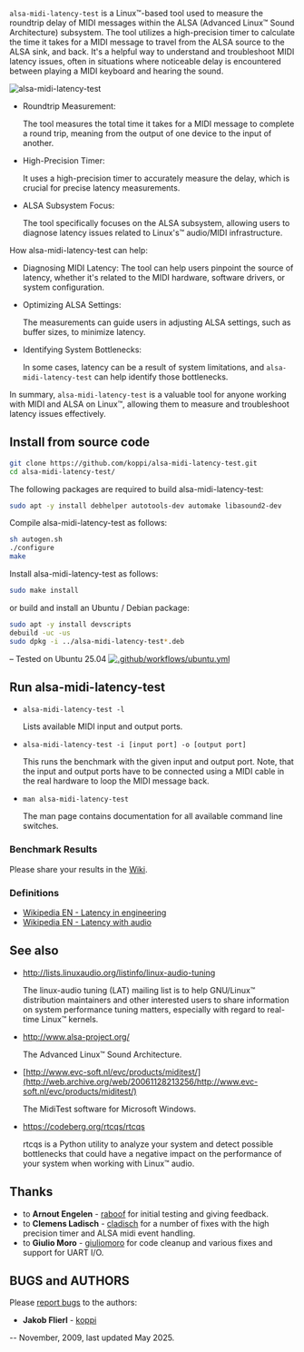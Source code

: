 ``alsa-midi-latency-test`` is a Linux™-based tool used to measure the roundtrip delay of MIDI messages within the ALSA (Advanced Linux™ Sound Architecture) subsystem. The tool utilizes a high-precision timer to calculate the time it takes for a MIDI message to travel from the ALSA source to the ALSA sink, and back. It's a helpful way to understand and troubleshoot MIDI latency issues, often in situations where noticeable delay is encountered between playing a MIDI keyboard and hearing the sound. 

![alsa-midi-latency-test](https://raw.github.com/koppi/alsa-midi-latency-test/master/alsa-midi-latency-test.gif "alsa midi latency test")

* Roundtrip Measurement:

  The tool measures the total time it takes for a MIDI message to complete a round trip, meaning from the output of one device to the input of another.

* High-Precision Timer:

  It uses a high-precision timer to accurately measure the delay, which is crucial for precise latency measurements. 

* ALSA Subsystem Focus:
  
  The tool specifically focuses on the ALSA subsystem, allowing users to diagnose latency issues related to Linux's™ audio/MIDI infrastructure.

How alsa-midi-latency-test can help:

* Diagnosing MIDI Latency:
The tool can help users pinpoint the source of latency, whether it's related to the MIDI hardware, software drivers, or system configuration. 

* Optimizing ALSA Settings:

  The measurements can guide users in adjusting ALSA settings, such as buffer sizes, to minimize latency.

* Identifying System Bottlenecks:

  In some cases, latency can be a result of system limitations, and ``alsa-midi-latency-test`` can help identify those bottlenecks.

In summary, ``alsa-midi-latency-test`` is a valuable tool for anyone working with MIDI and ALSA on Linux™, allowing them to measure and troubleshoot latency issues effectively. 


## Install from source code
```bash
git clone https://github.com/koppi/alsa-midi-latency-test.git
cd alsa-midi-latency-test/
```
The following packages are required to build alsa-midi-latency-test:
```bash
sudo apt -y install debhelper autotools-dev automake libasound2-dev
```
Compile alsa-midi-latency-test as follows:
```bash
sh autogen.sh
./configure
make
```
Install alsa-midi-latency-test as follows:
```bash
sudo make install
```
or build and install an Ubuntu / Debian package:
```bash
sudo apt -y install devscripts
debuild -uc -us
sudo dpkg -i ../alsa-midi-latency-test*.deb
```

– Tested on Ubuntu 25.04 [![.github/workflows/ubuntu.yml](https://github.com/koppi/alsa-midi-latency-test/actions/workflows/ubuntu.yml/badge.svg)](https://github.com/koppi/alsa-midi-latency-test/actions/workflows/ubuntu.yml)

## Run alsa-midi-latency-test
 * ``` alsa-midi-latency-test -l ```

   Lists available MIDI input and output ports.

 * ``` alsa-midi-latency-test -i [input port] -o [output port] ```

   This runs the benchmark with the given input and output port. Note, that the
   input and output ports have to be connected using a MIDI cable in the real
   hardware to loop the MIDI message back.

 * ``` man alsa-midi-latency-test ```

   The man page contains documentation for all available command line switches.

### Benchmark Results

   Please share your results in the [Wiki](../../wiki/).

### Definitions

 * [Wikipedia EN - Latency in engineering](http://tinyurl.com/wikipedia-latency-engineering)
 * [Wikipedia EN - Latency with audio](http://tinyurl.com/wikipedia-latency-audio)

## See also

 * http://lists.linuxaudio.org/listinfo/linux-audio-tuning

   The linux-audio tuning (LAT) mailing list is to help GNU/Linux™ distribution
   maintainers  and  other interested users to share information on system
   performance tuning matters, especially with regard to real-time Linux™
   kernels.

 * http://www.alsa-project.org/

   The Advanced Linux™ Sound Architecture.

 * [http://www.evc-soft.nl/evc/products/miditest/](http://web.archive.org/web/20061128213256/http://www.evc-soft.nl/evc/products/miditest/)

   The MidiTest software for Microsoft Windows.

 * https://codeberg.org/rtcqs/rtcqs

   rtcqs is a Python utility to analyze your system and detect possible bottlenecks that could have a negative impact on the performance of your system when working with Linux™ audio.

## Thanks

 * to **Arnout Engelen** - [raboof](https://github.com/raboof) for initial testing and giving feedback.
 * to **Clemens Ladisch** - [cladisch](https://github.com/cladisch) for a number of fixes with the high precision timer and ALSA midi event handling.
 * to **Giulio Moro** - [giuliomoro](https://github.com/giuliomoro) for code cleanup and various fixes and support for UART I/O.

## BUGS and AUTHORS

Please [report bugs](https://github.com/koppi/alsa-midi-latency-test/issues) to the authors:

 * **Jakob Flierl** - [koppi](https://github.com/koppi)

-- November, 2009, last updated May 2025.

